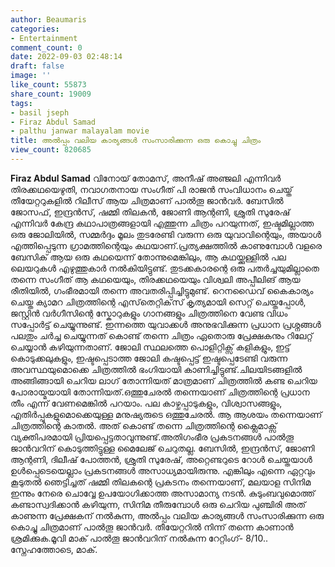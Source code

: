 ```yaml
---
author: Beaumaris
categories:
- Entertainment
comment_count: 0
date: 2022-09-03 02:48:14
draft: false
image: ''
like_count: 55873
share_count: 19009
tags:
- basil jseph
- Firaz Abdul Samad
- palthu janwar malayalam movie
title: അൽപ്പം വലിയ കാര്യങ്ങൾ സംസാരിക്കുന്ന ഒരു കൊച്ചു ചിത്രം
view_count: 820685
---
```


**Firaz Abdul Samad** വിനോയ്‌ തോമസ്, അനീഷ് അഞ്ജലി എന്നിവർ തിരക്കഥയെഴുതി, നവാഗതനായ സംഗീത് പി രാജൻ സംവിധാനം ചെയ്ത് തീയേറ്ററുകളിൽ റിലീസ് ആയ ചിത്രമാണ് പാൽതൂ ജാൻവർ. ബേസിൽ ജോസഫ്, ഇന്ദ്രൻസ്, ഷമ്മി തിലകൻ, ജോണി ആന്റണി, ശ്രുതി സുരേഷ് എന്നിവർ കേന്ദ്ര കഥാപാത്രങ്ങളായി എത്തുന്ന ചിത്രം പറയുന്നത്, ഇഷ്ടമില്ലാത്ത ഒരു ജോലിയിൽ, സമ്മർദ്ദം മൂലം തുടരേണ്ടി വരുന്ന ഒരു യുവാവിന്റെയും, അയാൾ എത്തിപ്പെടുന്ന ഗ്രാമത്തിന്റെയും കഥയാണ്.പ്രത്യക്ഷത്തിൽ കാണുമ്പോൾ വളരെ ബേസിക് ആയ ഒരു കഥയെന്ന് തോന്നുമെങ്കിലും, ആ കഥയ്ക്കുള്ളിൽ പല ലെയറുകൾ എഴുത്തുകാർ നൽകിയിട്ടുണ്ട്. തുടക്കകാരന്റെ ഒരു പതർച്ചയുമില്ലാതെ തന്നെ സംഗീത് ആ കഥയെയും, തിരക്കഥയെയും വിശ്വലി അപ്പീലിങ് ആയ രീതിയിൽ, ഗംഭീരമായി തന്നെ അവതരിപ്പിച്ചിട്ടുമുണ്ട്. റെനഡൈവ് കൈകാര്യം ചെയ്ത ക്യാമറ ചിത്രത്തിന്റെ എസ്‌തെറ്റിക്‌സ് കൃത്യമായി സെറ്റ് ചെയ്തപ്പോൾ, ജസ്റ്റിൻ വർഗീസിന്റെ സ്കോറുകളും ഗാനങ്ങളും ചിത്രത്തിനെ വേണ്ട വിധം സപ്പോർട്ട് ചെയ്യുന്നുണ്ട്. ഇന്നത്തെ യുവാക്കൾ അനുഭവിക്കുന്ന പ്രധാന പ്രശ്നങ്ങൾ പലതും ചർച്ച ചെയ്യുന്നത് കൊണ്ട് തന്നെ ചിത്രം ഏതൊരു പ്രേക്ഷകനും റിലേറ്റ് ചെയ്യാൻ കഴിയുന്നതാണ്. ജോലി സ്ഥലത്തെ പൊളിറ്റിക്സ് കളികളും, ഇട്ട് കൊടുക്കലുകളും, ഇഷ്ടപ്പെടാത്ത ജോലി കഷ്ടപ്പെട്ട് ഇഷ്ടപ്പെടേണ്ടി വരുന്ന അവസ്ഥയുമൊക്കെ ചിത്രത്തിൽ ഭംഗിയായി കാണിച്ചിട്ടുണ്ട്.ചിലയിടങ്ങളിൽ അങ്ങിങ്ങായി ചെറിയ ലാഗ് തോന്നിയത് മാത്രമാണ് ചിത്രത്തിൽ കണ്ട ചെറിയ പോരായ്മയായി തോന്നിയത്.ഒത്തുചേരൽ തന്നെയാണ് ചിത്രത്തിന്റെ പ്രധാന തീം എന്ന് വേണമെങ്കിൽ പറയാം. പല കാഴ്ചപ്പാടുകളും, വിശ്വാസങ്ങളും, എതിർപ്പുകളുമൊക്കെയുള്ള മനുഷ്യരുടെ ഒത്തുചേരൽ. ആ ആശയം തന്നെയാണ് ചിത്രത്തിന്റെ കാതൽ. അത് കൊണ്ട് തന്നെ ചിത്രത്തിന്റെ ക്ലൈമാക്സ് വ്യക്തിപരമായി പ്രിയപ്പെട്ടതാവുന്നുണ്ട്.അതിഗംഭീര പ്രകടനങ്ങൾ പാൽതൂ ജാൻവറിന് കൊടുത്തിട്ടുള്ള മൈലേജ് ചെറുതല്ല. ബേസിൽ, ഇന്ദ്രൻസ്, ജോണി ആന്റണി, ദിലീഷ് പോത്തൻ, ശ്രുതി സുരേഷ്, അറ്റെണ്ടറുടെ റോൾ ചെയ്തയാൾ ഉൾപ്പെടെയെല്ലാം പ്രകടനങ്ങൾ അസാധ്യമായിരുന്നു. എങ്കിലും എന്നെ ഏറ്റവും കൂടുതൽ ഞെട്ടിച്ചത് ഷമ്മി തിലകന്റെ പ്രകടനം തന്നെയാണ്, മലയാള സിനിമ ഇന്നും നേരെ ചൊവ്വേ ഉപയോഗിക്കാത്ത അസാമാന്യ നടൻ. കുടുംബവുമൊത്ത് കണ്ടാസ്വദിക്കാൻ കഴിയുന്ന, സിനിമ തീരുമ്പോൾ ഒരു ചെറിയ പുഞ്ചിരി അത് കാണുന്ന പ്രേക്ഷകന് നൽകുന്ന, അൽപ്പം വലിയ കാര്യങ്ങൾ സംസാരിക്കുന്ന ഒരു കൊച്ചു ചിത്രമാണ് പാൽതൂ ജാൻവർ. തീയേറ്ററിൽ നിന്ന് തന്നെ കാണാൻ ശ്രമിക്കുക.മൂവി മാക് പാൽതൂ ജാൻവറിന് നൽകുന്ന റേറ്റിംഗ്- 8/10.. സ്നേഹത്തോടെ, മാക്.